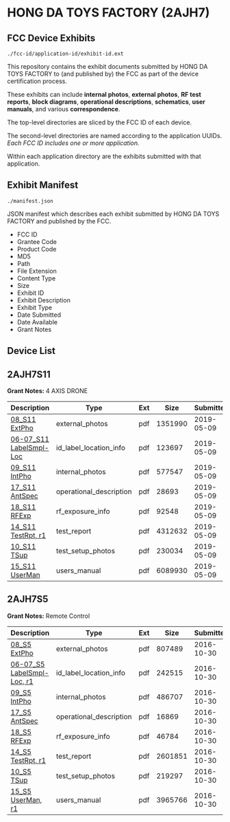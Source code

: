 # HONG DA TOYS FACTORY (2AJH7)
## FCC Device Exhibits

```
./fcc-id/application-id/exhibit-id.ext
```

This repository contains the exhibit documents submitted by HONG DA TOYS FACTORY to (and published by) the FCC as part of the device certification process.

These exhibits can include **internal photos**, **external photos**, **RF test reports**, **block diagrams**, **operational descriptions**, **schematics**, **user manuals**, and various **correspondence**.

The top-level directories are sliced by the FCC ID of each device.

The second-level directories are named according to the application UUIDs. *Each FCC ID includes one or more application.*

Within each application directory are the exhibits submitted with that application. 

## Exhibit Manifest

```
./manifest.json
```

JSON manifest which describes each exhibit submitted by HONG DA TOYS FACTORY and published by the FCC.

- FCC ID
- Grantee Code
- Product Code
- MD5
- Path
- File Extension
- Content Type
- Size
- Exhibit ID
- Exhibit Description
- Exhibit Type
- Date Submitted
- Date Available
- Grant Notes

## Device List
## 2AJH7S11
**Grant Notes:** 4 AXIS DRONE

| Description | Type | Ext | Size | Submitted | Available |
| ----------- | ---- | --- | ---- | --------- | --------- |
| [08_S11 ExtPho](2AJH7S11/f51c342120b31e34a98d697a7e8987a9/4269506.pdf) | external_photos | pdf | 1351990 | 2019-05-09 | 2019-05-09 |
| [06-07_S11 LabelSmpl-Loc](2AJH7S11/f51c342120b31e34a98d697a7e8987a9/4269505.pdf) | id_label_location_info | pdf | 123697 | 2019-05-09 | 2019-05-09 |
| [09_S11 IntPho](2AJH7S11/f51c342120b31e34a98d697a7e8987a9/4269507.pdf) | internal_photos | pdf | 577547 | 2019-05-09 | 2019-05-09 |
| [17_S11 AntSpec](2AJH7S11/f51c342120b31e34a98d697a7e8987a9/4269514.pdf) | operational_description | pdf | 28693 | 2019-05-09 | 2019-05-09 |
| [18_S11 RFExp](2AJH7S11/f51c342120b31e34a98d697a7e8987a9/4269515.pdf) | rf_exposure_info | pdf | 92548 | 2019-05-09 | 2019-05-09 |
| [14_S11 TestRpt, r1](2AJH7S11/f51c342120b31e34a98d697a7e8987a9/4269512.pdf) | test_report | pdf | 4312632 | 2019-05-09 | 2019-05-09 |
| [10_S11 TSup](2AJH7S11/f51c342120b31e34a98d697a7e8987a9/4269508.pdf) | test_setup_photos | pdf | 230034 | 2019-05-09 | 2019-05-09 |
| [15_S11 UserMan](2AJH7S11/f51c342120b31e34a98d697a7e8987a9/4269513.pdf) | users_manual | pdf | 6089930 | 2019-05-09 | 2019-05-09 |
## 2AJH7S5
**Grant Notes:** Remote Control

| Description | Type | Ext | Size | Submitted | Available |
| ----------- | ---- | --- | ---- | --------- | --------- |
| [08_S5 ExtPho](2AJH7S5/b607e113039da1b25cd0c3203bd8d878/3179140.pdf) | external_photos | pdf | 807489 | 2016-10-30 | 2016-10-30 |
| [06-07_S5 LabelSmpl-Loc, r1](2AJH7S5/b607e113039da1b25cd0c3203bd8d878/3179139.pdf) | id_label_location_info | pdf | 242515 | 2016-10-30 | 2016-10-30 |
| [09_S5 IntPho](2AJH7S5/b607e113039da1b25cd0c3203bd8d878/3179141.pdf) | internal_photos | pdf | 486707 | 2016-10-30 | 2016-10-30 |
| [17_S5 AntSpec](2AJH7S5/b607e113039da1b25cd0c3203bd8d878/3179149.pdf) | operational_description | pdf | 16869 | 2016-10-30 | 2016-10-30 |
| [18_S5 RFExp](2AJH7S5/b607e113039da1b25cd0c3203bd8d878/3179150.pdf) | rf_exposure_info | pdf | 46784 | 2016-10-30 | 2016-10-30 |
| [14_S5 TestRpt, r1](2AJH7S5/b607e113039da1b25cd0c3203bd8d878/3179146.pdf) | test_report | pdf | 2601851 | 2016-10-30 | 2016-10-30 |
| [10_S5 TSup](2AJH7S5/b607e113039da1b25cd0c3203bd8d878/3179142.pdf) | test_setup_photos | pdf | 219297 | 2016-10-30 | 2016-10-30 |
| [15_S5 UserMan, r1](2AJH7S5/b607e113039da1b25cd0c3203bd8d878/3179147.pdf) | users_manual | pdf | 3965766 | 2016-10-30 | 2016-10-30 |
